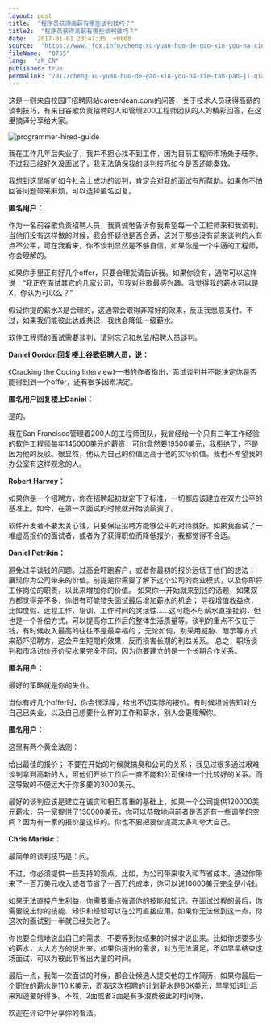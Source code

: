 ```yaml
---
layout: post
title:  "程序员获得高薪有哪些谈判技巧？"
title2:  "程序员获得高薪有哪些谈判技巧？"
date:   2017-01-01 23:47:35  +0800
source:  "https://www.jfox.info/cheng-xu-yuan-huo-de-gao-xin-you-na-xie-tan-pan-ji-qiao.html"
fileName:  "0755"
lang:  "zh_CN"
published: true
permalink: "2017/cheng-xu-yuan-huo-de-gao-xin-you-na-xie-tan-pan-ji-qiao.html"
---
```


这是一则来自校园IT招聘网站careerdean.com的问答，关于技术人员获得高薪的谈判技巧，有来自谷歌负责招聘的人和管理200工程师团队的人的精彩回答，在这里摘译分享给大家。

![programmer-hired-guide](e766725.jpg)

我在工作几年后失业了，我并不担心找不到工作，因为目前工程师市场处于旺季，不过我已经好久没面试了，我无法确保我的谈判技巧如今是否还能奏效。

我想到这里听听如今社会上成功的谈判，肯定会对我的面试有所帮助。如果你不怕回答问题带来麻烦，可以选择匿名回复。

**匿名用户：**

作为一名前谷歌负责招聘人员，我真诚地告诉你我希望每一个工程师来和我谈判。当他们没有这样做的时候，我会怀疑他是否合适，这对于那些没有前来谈判的人有点不公平，可在我看来，你不谈判显然是不够自信，如果你是一个牛逼的工程师，你会理解的。

如果你手里正有好几个offer，只要合理就请告诉我。如果你没有，通常可以这样说：“我正在面试其它的几家公司，但我对谷歌最感兴趣。我觉得我的薪水可以是X，你认为可以么？”

假设你提的薪水X是合理的，这通常会取得非常好的效果，反正我愿意支付。不过，如果我们能彼此达成共识，我也会降低一级薪水。

软件工程师的面试需要谈判，请别忘记和总监/招聘人员谈判。

**Daniel Gordon回复楼上谷歌招聘人员，说：**

《Cracking the Coding Interview》一书的作者指出，面试谈判并不能决定你是否能得到到一个offer，还有很多因素决定。

**匿名用户回复楼上Daniel：**

是的。

我在San Francisco管理着200人的工程师团队，我曾经给一个只有三年工作经验的软件工程师每年145000美元的薪资，可他竟然要19500美元，我拒绝了，不是因为他的反驳。很显然，他认为自己的价值远高于他的实际价值。我也不希望我的办公室有这样观念的人。

**Robert Harvey：**

如果你是一个招聘方，你在招聘起初就定下了标准，一切都应该建立在双方公平的基准上。如今，在第一次面试的时候就开始谈薪资了。

软件开发者不要太关心钱，只要保证招聘方能够公平的对待就好。如果我面试了一堆虚高报价的面试者，或者为了获得职位而降低报价，我都觉得不合适。

**Daniel Petrikin：**

避免过早谈钱的问题。过高会吓跑客户，或者你最初的报价远低于他们的想法；
展现你为公司带来的价值。前提是你需要了解下这个公司的商业模式，以及你即将工作岗位的职责，以此来增加你的价值。
如果你一开始就来到钱的话题，如果双方都觉得差不多，你很有可能错失面试最后增加薪水的机会；
寻找增值收益点，比如度假、远程工作、培训、工作时间的灵活性……这可能不与薪水直接挂钩，但也是一个补偿方式，可以提高你工作后的整体生活质量等。谈判的重点不仅在于钱，有时候收入最高的往往不是最幸福的；
无论如何，别采用威胁、暗示等方式来恐吓招聘方，这会产生短期的效果，反而损害长期的利益关系。
总之，职场谈判和市场讨价还价买水果完全不同，因为你要建立的是一个长期合作关系。

**匿名用户：**

最好的策略就是你的失业。

当你有好几个offer时，你会很浮躁，给出不切实际的报价。有时候坦诚告知对方自己已失业，以及自己想要什么样的工作和薪水，别人会更理解你。

**匿名用户：**

这里有两个黄金法则：

给出最佳的报价；
不要在开始的时候就搞臭和公司的关系；
我见过很多通过艰难谈判拿到高新的人，可他们开始工作后一直不能和公司保持一个比较好的关系。而这导致的不便远大于你多要的3000美元。

最好的谈判应该是建立在诚实和相互尊重的基础上，如果一个公司提供120000美元薪水，另一家提供了130000美元，你可以恭敬地问前者是否还有一些调整的空间？因为有一家的报价是这样的。你也不要把要价提高太多和夸大自己。

**Chris Marisic：**

最简单的谈判技巧是：问。

不过，你必须提供一些支持的观点。比如，为公司带来收入和节省成本。通过你带来了一百万美元收入或者节省了一百万的成本，你可以说10000美元完全是小钱。

如果无法直接产生利益，你需要重点强调你的技能和知识。在面试过程的最后，你需要说出你的技能、知识和经验可以在公司直接应用。如果你无法做到这一点，你这次的面试到一半就已经失败了。

你也要自信地说出自己的需求，不要等到快结束的时候才说出来。比如你想要多少的薪水，大大方方的说出来。如果你提出的需求，对方无法满足，不如早早结束这场面试，可以为彼此节省出大量的时间。

最后一点，我每一次面试的时候，都会让候选人提交他的工作简历，如果你最后一个职位的薪水是110 K美元，而我这次招聘的计划薪水是80K美元，早早知道比后来知道要好得多。不然，2面或者3面是有多浪费彼此的时间呀。

欢迎在评论中分享你的看法。
